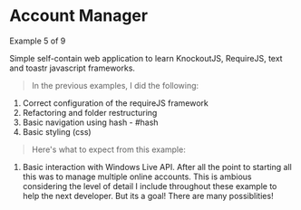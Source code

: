 Account Manager
==============	
Example 5 of 9


Simple self-contain web application to learn 
KnockoutJS, RequireJS, text and toastr javascript 
frameworks. 

> In the previous examples, I did the following:

1) Correct configuration of the requireJS framework 
2) Refactoring and folder restructuring
3) Basic navigation using hash - #hash
4) Basic styling (css)

> Here's what to expect from this example:

1) Basic interaction with Windows Live API. After all
   the point to starting all this was to manage
   multiple online accounts. This is ambious considering
   the level of detail I include throughout these 
   example to help the next developer. But its a goal!
   There are many possiblities!

